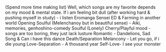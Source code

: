 (Spend more time making list)
Well, which songs are my favorite depends on my mood & mental state.
If i am feeling bit dull (after working hard  & pushing myself in study) - 
i listen Eromanga Sensei ED & Farming in another world Opening
Soulful (Melenchanoy but in beautiful sense) - Aiki, memories, genhoshino-comedy
Soulful (Lonely) 
Cherry/Playful mood - songs are too boring, they just lack lusture
Romantic - Dandelions, Sad Song & Can i have this dance
Death/Separation Melancony - Let you go, if i die young
Love-Separation - A thousand year
Self-Love- I see your monster